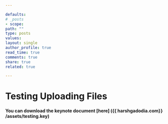 ```yaml
--- 

defaults:
# _posts
- scope:
path: ""
type: posts
values:
layout: single
author_profile: true
read_time: true
comments: true
share: true
related: true

--- 
```



# Testing Uploading Files

#### You can download the keynote document [here] ({{ harshgadodia.com}} /assets/testing.key)


